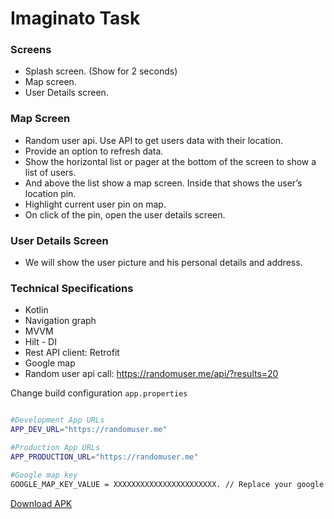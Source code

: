 
# Imaginato Task


### Screens

- Splash screen. (Show for 2 seconds)
- Map screen.
- User Details screen.

### Map Screen

- Random user api. Use API to get users data with their location.
- Provide an option to refresh data.
- Show the horizontal list or pager at the bottom of the screen to show a list of users.
- And above the list show a map screen. Inside that shows the user’s location pin.
- Highlight current user pin on map.
- On click of the pin, open the user details screen.

### User Details Screen
- We will show the user picture and his personal details and address.

### Technical Specifications

- Kotlin
- Navigation graph
- MVVM
- Hilt - DI
- Rest API client: Retrofit
- Google map
- Random user api call: https://randomuser.me/api/?results=20



Change build configuration `app.properties`

```bash

#Development App URLs
APP_DEV_URL="https://randomuser.me"

#Production App URLs
APP_PRODUCTION_URL="https://randomuser.me"

#Google map key
GOOGLE_MAP_KEY_VALUE = XXXXXXXXXXXXXXXXXXXXXXX. // Replace your google map key here
```

[Download APK](https://bit.ly/36MBXgF)
